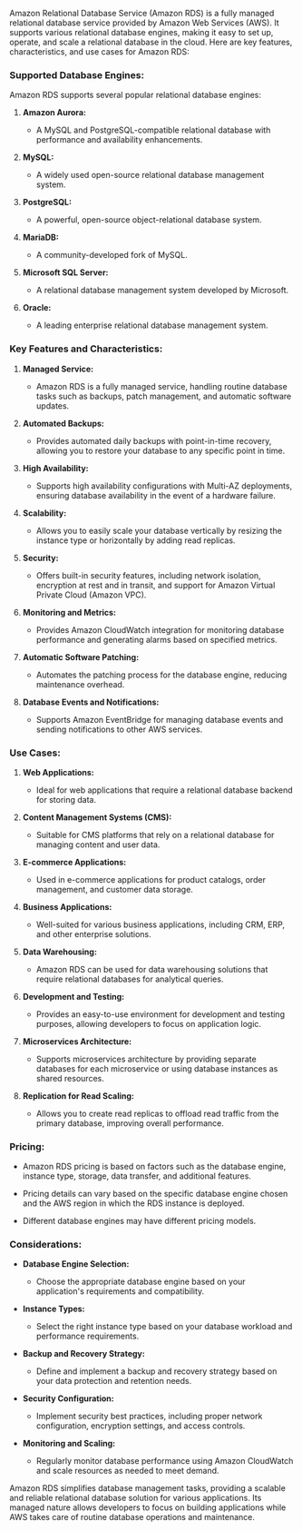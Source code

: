 Amazon Relational Database Service (Amazon RDS) is a fully managed relational database service provided by Amazon Web Services (AWS). It supports various relational database engines, making it easy to set up, operate, and scale a relational database in the cloud. Here are key features, characteristics, and use cases for Amazon RDS:

### Supported Database Engines:

Amazon RDS supports several popular relational database engines:

1. **Amazon Aurora:**
   - A MySQL and PostgreSQL-compatible relational database with performance and availability enhancements.

2. **MySQL:**
   - A widely used open-source relational database management system.

3. **PostgreSQL:**
   - A powerful, open-source object-relational database system.

4. **MariaDB:**
   - A community-developed fork of MySQL.

5. **Microsoft SQL Server:**
   - A relational database management system developed by Microsoft.

6. **Oracle:**
   - A leading enterprise relational database management system.

### Key Features and Characteristics:

1. **Managed Service:**
   - Amazon RDS is a fully managed service, handling routine database tasks such as backups, patch management, and automatic software updates.

2. **Automated Backups:**
   - Provides automated daily backups with point-in-time recovery, allowing you to restore your database to any specific point in time.

3. **High Availability:**
   - Supports high availability configurations with Multi-AZ deployments, ensuring database availability in the event of a hardware failure.

4. **Scalability:**
   - Allows you to easily scale your database vertically by resizing the instance type or horizontally by adding read replicas.

5. **Security:**
   - Offers built-in security features, including network isolation, encryption at rest and in transit, and support for Amazon Virtual Private Cloud (Amazon VPC).

6. **Monitoring and Metrics:**
   - Provides Amazon CloudWatch integration for monitoring database performance and generating alarms based on specified metrics.

7. **Automatic Software Patching:**
   - Automates the patching process for the database engine, reducing maintenance overhead.

8. **Database Events and Notifications:**
   - Supports Amazon EventBridge for managing database events and sending notifications to other AWS services.

### Use Cases:

1. **Web Applications:**
   - Ideal for web applications that require a relational database backend for storing data.

2. **Content Management Systems (CMS):**
   - Suitable for CMS platforms that rely on a relational database for managing content and user data.

3. **E-commerce Applications:**
   - Used in e-commerce applications for product catalogs, order management, and customer data storage.

4. **Business Applications:**
   - Well-suited for various business applications, including CRM, ERP, and other enterprise solutions.

5. **Data Warehousing:**
   - Amazon RDS can be used for data warehousing solutions that require relational databases for analytical queries.

6. **Development and Testing:**
   - Provides an easy-to-use environment for development and testing purposes, allowing developers to focus on application logic.

7. **Microservices Architecture:**
   - Supports microservices architecture by providing separate databases for each microservice or using database instances as shared resources.

8. **Replication for Read Scaling:**
   - Allows you to create read replicas to offload read traffic from the primary database, improving overall performance.

### Pricing:

- Amazon RDS pricing is based on factors such as the database engine, instance type, storage, data transfer, and additional features.

- Pricing details can vary based on the specific database engine chosen and the AWS region in which the RDS instance is deployed.

- Different database engines may have different pricing models.

### Considerations:

- **Database Engine Selection:**
  - Choose the appropriate database engine based on your application's requirements and compatibility.

- **Instance Types:**
  - Select the right instance type based on your database workload and performance requirements.

- **Backup and Recovery Strategy:**
  - Define and implement a backup and recovery strategy based on your data protection and retention needs.

- **Security Configuration:**
  - Implement security best practices, including proper network configuration, encryption settings, and access controls.

- **Monitoring and Scaling:**
  - Regularly monitor database performance using Amazon CloudWatch and scale resources as needed to meet demand.

Amazon RDS simplifies database management tasks, providing a scalable and reliable relational database solution for various applications. Its managed nature allows developers to focus on building applications while AWS takes care of routine database operations and maintenance.
